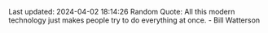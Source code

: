 Last updated: 2024-04-02 18:14:26
Random Quote: All this modern technology just makes people try to do everything at once. - Bill Watterson